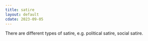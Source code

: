 ```yaml
---
title: satire
layout: default
cdate: 2023-09-05
---
```


There are different types of satire, e.g. political satire, social satire.
